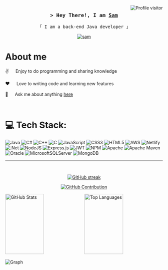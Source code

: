 <a href="https://komarev.com/ghpvc/?username=echomaverick">
  <img align="right" src="https://komarev.com/ghpvc/?username=echomaverick&label=Visitors&color=0e75b6&style=flat" alt="Profile visitor" />
</a>

<h3 align="center">
        <samp>&gt; Hey There!, I am
                <b><a target="_blank" href="https://samueldervishi.vercel.app">Sam</a></b>
        </samp>
</h3>


<p align="center"> 
  <samp>
    「 I am a back-end Java developer 」
  </samp>
</p>

<p align="center">
 <a href="https://samueldervishi.vercel.app" target="blank">
  <img src="https://img.shields.io/badge/Website-DC143C?style=for-the-badge&logo=medium&logoColor=white" alt="sam" />
 </a>
</p>

<!-- About Section -->
 # About me
 
<p>
  
 ✌️ &emsp; Enjoy to do programming and sharing knowledge <br/><br/>
 ❤️ &emsp; Love to writing code and learning new features<br/><br/>
 💬 &emsp; Ask me about anything [here](https://github.com/nullerrornemesis/nullerrornemesis/issues)
</p>
<br/>

# 💻 Tech Stack:
![Java](https://img.shields.io/badge/java-%23ED8B00.svg?style=for-the-badge&logo=openjdk&logoColor=white) ![C#](https://img.shields.io/badge/c%23-%23239120.svg?style=for-the-badge&logo=csharp&logoColor=white) ![C++](https://img.shields.io/badge/c++-%2300599C.svg?style=for-the-badge&logo=c%2B%2B&logoColor=white) ![C](https://img.shields.io/badge/c-%2300599C.svg?style=for-the-badge&logo=c&logoColor=white) ![JavaScript](https://img.shields.io/badge/javascript-%23323330.svg?style=for-the-badge&logo=javascript&logoColor=%23F7DF1E) ![CSS3](https://img.shields.io/badge/css3-%231572B6.svg?style=for-the-badge&logo=css3&logoColor=white) ![HTML5](https://img.shields.io/badge/html5-%23E34F26.svg?style=for-the-badge&logo=html5&logoColor=white) ![AWS](https://img.shields.io/badge/AWS-%23FF9900.svg?style=for-the-badge&logo=amazon-aws&logoColor=white) ![Netlify](https://img.shields.io/badge/netlify-%23000000.svg?style=for-the-badge&logo=netlify&logoColor=#00C7B7) ![.Net](https://img.shields.io/badge/.NET-5C2D91?style=for-the-badge&logo=.net&logoColor=white) ![NodeJS](https://img.shields.io/badge/node.js-6DA55F?style=for-the-badge&logo=node.js&logoColor=white) ![Express.js](https://img.shields.io/badge/express.js-%23404d59.svg?style=for-the-badge&logo=express&logoColor=%2361DAFB) ![JWT](https://img.shields.io/badge/JWT-black?style=for-the-badge&logo=JSON%20web%20tokens) ![NPM](https://img.shields.io/badge/NPM-%23CB3837.svg?style=for-the-badge&logo=npm&logoColor=white) ![Apache](https://img.shields.io/badge/apache-%23D42029.svg?style=for-the-badge&logo=apache&logoColor=white) ![Apache Maven](https://img.shields.io/badge/Apache%20Maven-C71A36?style=for-the-badge&logo=Apache%20Maven&logoColor=white) ![Oracle](https://img.shields.io/badge/Oracle-F80000?style=for-the-badge&logo=oracle&logoColor=white) ![MicrosoftSQLServer](https://img.shields.io/badge/Microsoft%20SQL%20Server-CC2927?style=for-the-badge&logo=microsoft%20sql%20server&logoColor=white) ![MongoDB](https://img.shields.io/badge/MongoDB-%234ea94b.svg?style=for-the-badge&logo=mongodb&logoColor=white)
<hr/>
<br/>

<p align="center">
  <a href="https://github-readme-streak-stats.herokuapp.com/?user=nullerrornemesis&theme=radical&border=7F3FBF&background=0D1117">
    <img src="https://github-readme-streak-stats.herokuapp.com/?user=nullerrornemesis&theme=radical&border=7F3FBF&background=0D1117" alt="GitHub streak"/>
  </a>
</p>

<p align="center">
  <a href="https://github-profile-summary-cards.vercel.app/api/cards/profile-details?username=nullerrornemesis&theme=radical">
    <img src="https://github-profile-summary-cards.vercel.app/api/cards/profile-details?username=nullerrornemesis&theme=radical" alt="GitHub Contribution"/>
  </a>
</p>
<a> 
  <a href="https://github-readme-stats.vercel.app/api?username=nullerrornemesis&theme=react&hide_border=false&include_all_commits=false&count_private=false&border_color=7F3FBF&bg_color=0D1117&title_color=F85D7F&icon_color=F8D866&show_icons=true"><img alt="GitHub Stats" src="https://github-readme-stats.vercel.app/api?username=nullerrornemesis&theme=react&hide_border=false&include_all_commits=false&count_private=false&border_color=7F3FBF&bg_color=0D1117&title_color=F85D7F&icon_color=F8D866&show_icons=true" height="192px" width="49.5%"/></a>
  <a href="https://denvercoder1-github-readme-stats.vercel.app/api/top-langs/?username=nullerrornemesis&langs_count=8&layout=compact&theme=react&border_color=7F3FBF&bg_color=0D1117&title_color=F85D7F&icon_color=F8D866"><img alt="Top Languages" src="https://denvercoder1-github-readme-stats.vercel.app/api/top-langs/?username=nullerrornemesis&langs_count=8&layout=compact&theme=react&border_color=7F3FBF&bg_color=0D1117&title_color=F85D7F&icon_color=F8D866" height="192px" width="49.5%"/></a>
  <br/>
</a>


![Graph](https://github-readme-activity-graph.vercel.app/graph?username=nullerrornemesis&bg_color=0D1117&color=7F3FBF&line=7F3FBF&point=7F3FBF&area_color=FFFFFF&title_color=FFFFFF&area=true)
